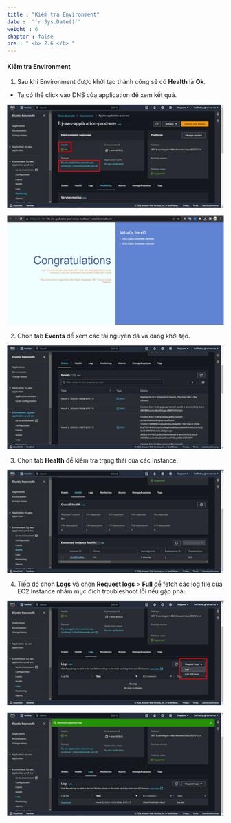 ```yaml
---
title : "Kiểm tra Environment"
date :  "`r Sys.Date()`" 
weight : 6
chapter : false
pre : " <b> 2.6 </b> "
---
```


#### Kiểm tra Environment

1. Sau khi Environment được khởi tạo thành công sẽ có **Health** là **Ok**.

* Ta có thể click vào DNS của application để xem kết quả.

![0001](/images/2-ElasticBeanstalk/2.6-TestEnv/0001.svg)

![0002](/images/2-ElasticBeanstalk/2.6-TestEnv/0002.svg)

2. Chọn tab **Events** để xem các tài nguyên đã và đang khởi tạo.


![0003](/images/2-ElasticBeanstalk/2.6-TestEnv/0003.svg)

3. Chọn tab **Health** để kiểm tra trạng thái của các Instance.

![0004](/images/2-ElasticBeanstalk/2.6-TestEnv/0004.svg)

4. Tiếp đó chọn **Logs** và chọn **Request logs** > **Full** để fetch các log file của EC2 Instance nhằm mục đích troubleshoot lỗi nếu gặp phải.

![0005](/images/2-ElasticBeanstalk/2.6-TestEnv/0005.svg)

![0006](/images/2-ElasticBeanstalk/2.6-TestEnv/0006.svg)